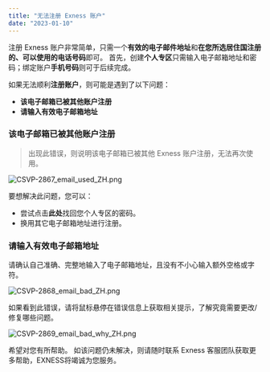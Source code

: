 ```yaml
---
title: "无法注册 Exness 账户"
date: "2023-01-10"
---
```


注册 Exness 账户非常简单，只需一个**有效的电子邮件地址**和**在您所选居住国注册的、可以使用的电话号码**即可。 首先，创建**个人专区**只需输入电子邮箱地址和密码；绑定账户**手机号码**则可于后续完成。

如果无法顺利**注册账户**，则可能是遇到了以下问题：

- **该电子邮箱已被其他账户注册**
- **请输入有效电子邮箱地址**

### 该电子邮箱已被其他账户注册

> 出现此错误，则说明该电子邮箱已被其他 Exness 账户注册，无法再次使用。

![CSVP-2867_email_used_ZH.png](https://cdn.jsdelivr.net/gh/jarlin8/OSS@main/exhelp/CSVP-2867_email_used_ZH.png)

要想解决此问题，您可以：

- 尝试点击**此处**找回您个人专区的密码。
- 换用其它电子邮箱地址进行注册。

### 请输入有效电子邮箱地址

请确认自己准确、完整地输入了电子邮箱地址，且没有不小心输入额外空格或字符。

![CSVP-2868_email_bad_ZH.png](https://cdn.jsdelivr.net/gh/jarlin8/OSS@main/exhelp/CSVP-2868_email_bad_ZH.png)

如果看到此错误，请将鼠标悬停在错误信息上获取相关提示，了解究竟需要更改/修复哪些问题。

![CSVP-2869_email_bad_why_ZH.png](https://cdn.jsdelivr.net/gh/jarlin8/OSS@main/exhelp/CSVP-2869_email_bad_why_ZH.png)

希望对您有所帮助。 如该问题仍未解决，则请随时联系 Exness 客服团队获取更多帮助，EXNESS将竭诚为您服务。
